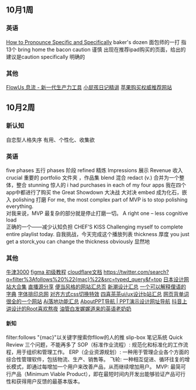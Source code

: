 
## 10月1周
### 英语
[How to Pronounce Specific and Specifically](https://www.youtube.com/watch?v=6yLqMLT4z6I)
baker's dozen 面包师的一打 指13个
bring home the bacon
caution 谨慎
出现在推荐ipad购买的页面，给出的建议是caution
specifically  明确的
### 其他
[FlowUs 息流 - 新一代生产力工具](https://flowus.cn/share/7bbaabda-89fa-4cb4-84b0-43c2809e3631)
[小屁孩日记精讲](https://www.bilibili.com/video/BV1pD4y1c7Aq/?spm_id_from=333.788.recommend_more_video.0&vd_source=b92112731015c20054034d26c9ad8a67)
[苹果购买权威推荐网站](https://buyersguide.macrumors.com/#MacBook_Pro_16)


## 10月2周

### 新认知
自恋型人格失序
有用、个性化、收集欲

### 英语
five phases 五行
phases 阶段
refined 精炼
Impressions 展示
Revenue 收入
crucial  重要的
portfolio 文件夹 ，作品集
blend 混合
redact (v.) 合并为一个整体，整合
stunning 惊人的
i had purchases in each of my four apps
我在四个app中都进行了购买
the Great Showdown 大决战 大对决
embed 成为化石，嵌入
polishing 打磨
For me, the most complex part of MVP is to stop polishing everything.  
对我来说，MVP 最复杂的部分就是停止打磨一切。
A right one – less cognitive load  
正确的一个——减少认知负担
CHEF’S KISS
Challenging myself to complete entire playlist today.
自我挑战，今天完成这个播放列表
thickness 厚度
you just get a storck,you can change the thickness
obviously 显然地
### 其他
[牛津3000](https://www.oxfordlearnersdictionaries.com/us/wordlists/oxford3000-5000)
[figma 初级教程](https://www.youtube.com/watch?v=BOt3MNB71gI&t=809s)
[cloudflare文档](https://developers.cloudflare.com/)
https://twitter.com/search?q=filter%3Afollows%20%22{mac}%22&src=typed_query&f=top
[日本设计网站大合集](https://designnokoto.com/)
[直播源分享](https://live.fanmingming.com/)
[便当风格的网站汇总页](https://bento.me/explore)
[新潮设计汇总](https://www.60fps.design/)
[一个可以解释俚语的字典](https://www.dictionary.com/e/slang/chefs-kiss/)
[字体排印总网](https://www.thetype.com/typechat/ep-214/)
[对齐方式css切换特效](https://codepen.io/victoriya-dev/pen/JjaWddw)
[四喜茶茶ui/ux设计b站汇总](https://space.bilibili.com/1591442525)
[网页背单词很全的一个网站](https://www.aicompasspro.com/study)
[Ai落地功能汇总](https://www.aicompasspro.com/nav)
[AboutPPT导航 | PPT演示设计网址导航](https://www.aboutppt.com/#term-2)
[抖音上讲设计的Root喜欢熬夜](https://v.douyin.com/idAuDwwe/)
[油管白发娓娓道来的英语老奶奶](https://www.youtube.com/watch?v=90962iAXK5E)
[](https://www.youtube.com/watch?v=uLhvu0IanPE&t=62s)
####  新知
filter:follows "{mac}"以关键字搜索你fllow的人的推
slip-box 笔记系统
Quick Review 三个问题，不能再多了
SOP（标准作业流程）: 规范化和标准化的工作流程，用于组织和管理工作。
ERP（企业资源规划）: 一种用于管理企业各个方面的综合性管理软件，包括物流、生产、销售等。
飞轮: 一种相互促进、循环往复的增长模式，即通过每增加一个用户来改善产品，从而继续增加用户。
MVP: 最简可行产品（Minimum Viable Product），即在最短时间内开发出能够验证产品可行性和获得用户反馈的最基本版本。